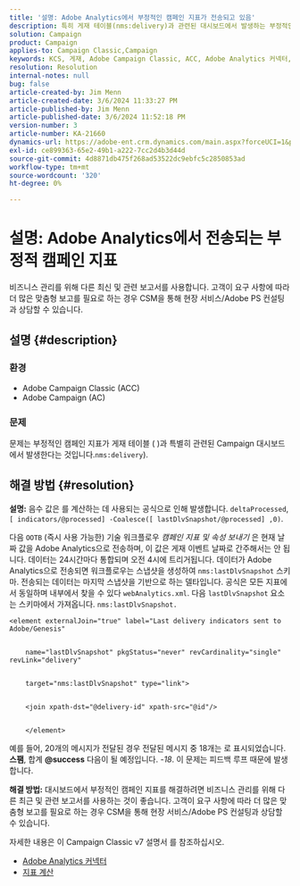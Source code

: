 ```yaml
---
title: '설명: Adobe Analytics에서 부정적인 캠페인 지표가 전송되고 있음'
description: 특히 게재 테이블(nms:delivery)과 관련된 대시보드에서 발생하는 부정적인 캠페인 지표에 대한 솔루션을 알아봅니다.
solution: Campaign
product: Campaign
applies-to: Campaign Classic,Campaign
keywords: KCS, 게재, Adobe Campaign Classic, ACC, Adobe Analytics 커넥터, Adobe Analytics, AA, 문제 해결, Adobe Campaign, AC, 네거티브 캠페인 지표
resolution: Resolution
internal-notes: null
bug: false
article-created-by: Jim Menn
article-created-date: 3/6/2024 11:33:27 PM
article-published-by: Jim Menn
article-published-date: 3/6/2024 11:52:18 PM
version-number: 3
article-number: KA-21660
dynamics-url: https://adobe-ent.crm.dynamics.com/main.aspx?forceUCI=1&pagetype=entityrecord&etn=knowledgearticle&id=4a6671ea-11dc-ee11-904d-6045bd006268
exl-id: ce899363-65e2-49b1-a222-7cc2d4b3d44d
source-git-commit: 4d8871db475f268ad53522dc9ebfc5c2850853ad
workflow-type: tm+mt
source-wordcount: '320'
ht-degree: 0%

---
```


# 설명: Adobe Analytics에서 전송되는 부정적 캠페인 지표


비즈니스 관리를 위해 다른 최신 및 관련 보고서를 사용합니다. 고객이 요구 사항에 따라 더 많은 맞춤형 보고를 필요로 하는 경우 CSM을 통해 현장 서비스/Adobe PS 컨설팅과 상담할 수 있습니다.

## 설명 {#description}


### <b>환경</b>

- Adobe Campaign Classic (ACC)
- Adobe Campaign (AC)




### <b>문제</b>

문제는 부정적인 캠페인 지표가 게재 테이블 ( )과 특별히 관련된 Campaign 대시보드에서 발생한다는 것입니다.`nms:delivery`).


## 해결 방법 {#resolution}

<b>설명:</b>
음수 값은 를 계산하는 데 사용되는 공식으로 인해 발생합니다. `deltaProcessed`, `[ indicators/@processed] -Coalesce([ lastDlvSnapshot/@processed] ,0)`.

다음 `OOTB` (즉시 사용 가능한) 기술 워크플로우 *캠페인 지표 및 속성 보내기* 은 현재 날짜 값을 Adobe Analytics으로 전송하며, 이 값은 게재 이벤트 날짜로 간주해서는 안 됩니다. 데이터는 24시간마다 통합되며 오전 4시에 트리거됩니다. 데이터가 Adobe Analytics으로 전송되면 워크플로우는 스냅샷을 생성하여 `nms:lastDlvSnapshot` 스키마. 전송되는 데이터는 마지막 스냅샷을 기반으로 하는 델타입니다. 공식은 모든 지표에서 동일하며 내부에서 찾을 수 있다 `webAnalytics.xml`. 다음 `lastDlvSnapshot` 요소는 스키마에서 가져옵니다. `nms:lastDlvSnapshot.`




```
<element externalJoin="true" label="Last delivery indicators sent to Adobe/Genesis"


    name="lastDlvSnapshot" pkgStatus="never" revCardinality="single" revLink="delivery"


    target="nms:lastDlvSnapshot" type="link">


    <join xpath-dst="@delivery-id" xpath-src="@id"/>


    </element>
```


예를 들어, 20개의 메시지가 전달된 경우 전달된 메시지 중 18개는 로 표시되었습니다. <b>스팸</b>, 합계 <b>@success</b> 다음이 될 예정입니다. *-18*. 이 문제는 피드백 루프 때문에 발생합니다.

<b>해결 방법:</b>
대시보드에서 부정적인 캠페인 지표를 해결하려면 비즈니스 관리를 위해 다른 최근 및 관련 보고서를 사용하는 것이 좋습니다. 고객이 요구 사항에 따라 더 많은 맞춤형 보고를 필요로 하는 경우 CSM을 통해 현장 서비스/Adobe PS 컨설팅과 상담할 수 있습니다.

자세한 내용은 이 Campaign Classic v7 설명서 를 참조하십시오.



- [Adobe Analytics 커넥터](https://experienceleague.adobe.com/docs/campaign-classic/using/getting-started/connectors/analytics-connector/adobe-analytics-connector.html)
- [지표 계산](https://experienceleague.adobe.com/docs/campaign-classic/using/reporting/reports-on-deliveries/indicator-calculation.html)
